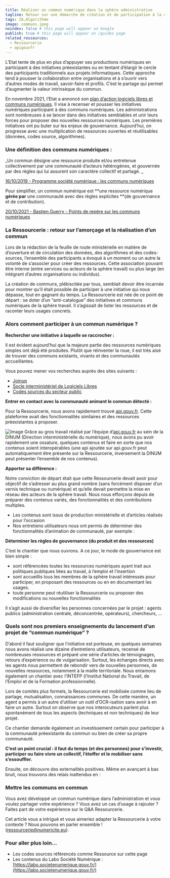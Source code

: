 ```yaml
---
title: Réaliser un commun numérique dans la sphère administrative
tagline: Retour sur une démarche de création et de participation à la création et l’enrichissement d’un commun numérique
tags: IA,Algorithme
image: communs.jpeg
noindex: false # this page will appear on Google
publish: true # this page will appear on /guides page
related_ressources:
  - Ressourcerie
  - apigouvfr
---
```


L’Etat tente de plus en plus d’appuyer ses productions numériques en participant à des initiatives préexistantes ou en tentant d’élargir le cercle des participants traditionnels aux projets informatiques. Cette approche tend à pousser la collaboration entre organisations et à s’ouvrir vers d’autres modes de travail, savoir-faire et profils. C’est le partage qui permet d’augmenter la valeur intrinsèque du commun.

En novembre 2021, l’Etat a annoncé son [plan d’action logiciels libres et communs numériques](https://www.numerique.gouv.fr/publications/plan-action-logiciels-libres-communs-numeriques/). Il vise à recenser et pousser les initiatives numériques participant à des communs numériques. Les administrations sont nombreuses à se lancer dans des initiatives semblables et unir leurs forces pour proposer des nouvelles ressources numériques. Les premières initiatives ont pu buter sur les enjeux de gouvernance. Aujourd’hui, on progresse avec une multiplication de ressources ouvertes et réutilisables (données, codes source, algorithmes).

### Une définition des communs numériques :

_Un commun désigne une ressource produite et/ou entretenue collectivement par une communauté d’acteurs hétérogènes, et gouvernée par des règles qui lui assurent son caractère collectif et partagé. _

[16/10/2019 - Programme société numérique : les communs numériques](https://labo.societenumerique.gouv.fr/2019/10/16/les-communs-numeriques-un-modele-innovant-de-developpement-des-ressources-numeriques/)

Pour simplifier, un commun numérique est **une ressource numérique **gérée par** une communauté avec des règles explicites **(de gouvernance et de contribution).

[20/10/2021 - Bastien Guerry - Points de repère sur les communs numériques](https://bzg.fr/points-de-repere-sur-les-communs-numeriques/)

### La Ressourcerie : retour sur l’amorçage et la réalisation d’un commun

Lors de la rédaction de la feuille de route ministérielle en matière de d’ouverture et de circulation des données, des algorithmes et des codes-sources, l’ensemble des participants a évoqué à un moment ou un autre la volonté de s’associer pour créer des ressources. Cette association pouvant être interne (entre services ou acteurs de la sphère travail) ou plus large (en intégrant d’autres organisations ou individus).

La création de communs, plébiscitée par tous, semblait devoir être incarnée pour montrer qu’il était possible de participer à une initiative qui nous dépasse, tout en gagnant du temps. La Ressourcerie est née de ce point de départ : se doter d’un “anti-catalogue” des initiatives et communs numériques de la sphère travail. Il s’agissait de lister les ressources et de raconter leurs usages concrets.

### **Alors comment participer à un commun numérique ?**

**Rechercher une initiative à laquelle se raccrocher :**

Il est évident aujourd’hui que la majeure partie des ressources numériques simples ont déjà été produites. Plutôt que réinventer la roue, il est très aisé de trouver des communs existants, vivants et des communautés accueillantes.

Vous pouvez mener vos recherches auprès des sites suivants :

- [Joinup](https://joinup.ec.europa.eu/)
- [Socle interministériel de Logiciels Libres](https://sill.etalab.gouv.fr/software)
- [Codes sources du secteur public](https://code.gouv.fr/)

**Entrer en contact avec la communauté animant le commun détecté :**

Pour la Ressourcerie, nous avons rapidement trouvé [api.gouv.fr](http://api.gouv.fr). Cette plateforme avait des fonctionnalités similaires et des ressources préexistantes à proposer.

![Image](/images/guides/communs_numériques_1.png)
Grâce au gros travail réalisé par l’équipe d’[api.gouv.fr](http://api.gouv.fr) au sein de la DINUM (Direction interministérielle du numérique), nous avons pu avoir rapidement une ossature, quelques contenus et faire en sorte que nos contenus soient interopérables (une api ajoutée sur api.gouv.fr peut automatiquement être présente sur la Ressourcerie, inversement la DINUM peut présenter l’ensemble de nos contenus).

**Apporter sa différence :**

Notre conviction de départ était que cette Ressourcerie devait avoir pour objectif de s’adresser au plus grand nombre (sans forcément disposer d’un vernis technique ou numérique) et qu’elle devait permettre la mise en réseau des acteurs de la sphère travail. Nous nous efforçons depuis de préparer des contenus variés, des fonctionnalités et des contributions multiples.

- Les contenus sont issus de production ministérielle et d’articles réalisés pour l’occasion
- Nos entretiens utilisateurs nous ont permis de déterminer des fonctionnalités d’animation de communauté, par exemple :

**Déterminer les règles de gouvernance (du produit et des ressources)**

C’est le chantier que nous ouvrons. A ce jour, le mode de gouvernance est bien simple :

- sont référencées toutes les ressources numériques ayant trait aux politiques publiques liées au travail, à l’emploi et l’insertion
- sont accueillis tous les membres de la sphère travail intéressés pour participer, en proposant des ressources ou en en documentant les usages.
- toute personne peut réutiliser la Ressourcerie ou proposer des modifications ou nouvelles fonctionnalités

Il s’agit aussi de diversifier les personnes concernées par le projet : agents publics (administration centrale, déconcentrée, opérateurs), chercheurs, ...

### **Quels sont nos premiers enseignements du lancement d’un projet de “commun numérique” ?**

D’abord il faut souligner que l’initiative est porteuse, en quelques semaines nous avons réalisé une dizaine d’entretiens utilisateurs, recensé de nombreuses ressources et préparé une série d’articles de témoignages, retours d’expérience ou de vulgarisation. Surtout, les échanges directs avec les agents nous permettent de rebondir vers de nouvelles personnes, de nouvelles ressources, notamment à la maille territoriale. Nous entamons également un chantier avec l’INTEFP (l’Institut National du Travail, de l’Emploi et de la Formation professionnelle).

Lors de comités plus formels, la Ressourcerie est mobilisée comme lieu de partage, mutualisation, connaissances communes. De cette manière, un agent a permis à un autre d’utiliser un outil d’OCR-isation sans avoir à en faire un autre. Surtout on observe que nos interocuteurs parlent plus spontanément de tous les aspects (techniques et non techniques) de leur projet.

Ce chantier demande également un investissement certain pour participer à la communauté préexistante du commun ou bien de créer sa propre communauté.

**C’est un point crucial : il faut du temps (et des personnes) pour s’investir, participer ou faire vivre un collectif, l’étoffer et le mobiliser sans s’essouffler.**

Ensuite, on découvre des externalités positives. Même en avançant à bas bruit, nous trouvons des relais inattendus en :

### Mettre les communs en commun

Vous avez développé un commun numérique dans l’administration et vous voulez partager votre expérience ? Vous avez un cas d’usage à rajouter ? Faites part de votre expérience sur le Q&A Ressourcerie.

Cet article vous a intrigué et vous aimeriez adapter la Ressourcerie à votre contexte ? Nous pouvons en parler ensemble ! ([ressourcerie@numericite.eu](mailto:ressourcerie@numericite.eu)).

### Pour aller plus loin...

- Les codes sources référencés comme Ressource sur cette page
- Les contenus du Labo Société Numérique : [https://labo.societenumerique.gouv.fr/](https://labo.societenumerique.gouv.fr/)

